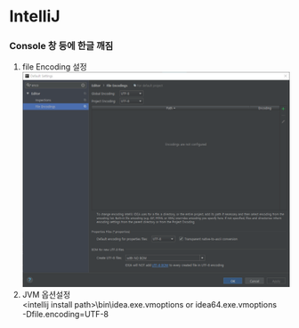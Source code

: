 # IntelliJ 

### Console 창 등에 한글 깨짐  
1. file Encoding 설정
![설정](20180619_131656.png)  
2. JVM 옵션설정  
 \<intellij install path>\bin\idea.exe.vmoptions or idea64.exe.vmoptions  
 -Dfile.encoding=UTF-8

